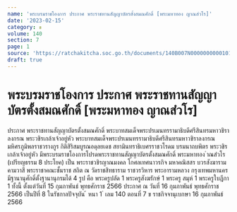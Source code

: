 ```yaml
---
name: 'พระบรมราชโองการ ประกาศ พระราชทานสัญญาบัตรตั้งสมณศักดิ์ [พระมหาทอง ญาณสํวโร]'
date: '2023-02-15'
category: ข
volume: 140
section: 7
page: 1
source: 'https://ratchakitcha.soc.go.th/documents/140B007N0000000000101.pdf'
draft: true
---
```


# พระบรมราชโองการ ประกาศ พระราชทานสัญญาบัตรตั้งสมณศักดิ์ [พระมหาทอง ญาณสํวโร]

ประกาศ พระราชทานสัญญาบัตรตั้งสมณศักดิ์ พระบาทสมเด็จพระปรเมนทรรามาธิบดีศรีสินทรมหาวชิราลงกรณ พระวชิรเกล้าเจ้าอยู่หัว พระบาทสมเด็จพระปรเมนทรรามาธิบดีศรีสินทรมหาวชิราลงกรณ มหิศรภูมิพลราชวรางกูร กิติสิริสมบูรณอดุลยเดช สยามินทราธิเบศรราชวโรดม บรมนาถบพิตร พระวชิรเกล้าเจ้าอยู่หัว มีพระบรมราชโองการโปรดพระราชทานสัญญาบัตรตั้งสมณศักดิ์ พระมหาทอง ำณสํวโร (เปรียญธรรม 8 ประโยค) เป็น พระราชวชิรญาณมงคล โกศลเทศนาวรกิจ มหาคณิสสร บวรสังฆาราม คามวาสี พระราชาคณะชั้นราช สถิต ณ วัดราชสิทธาราม ราชวรวิหาร พระอารามหลวง กรุงเทพมหานคร มีฐานานุศักดิ์ตั้งฐานานุกรมได้ 4 รูป คือ พระครูปลัด 1 พระครูสังฆรักษ์ 1 พระครู สมุห์ 1 พระครูใบฎีกา 1 ทั้งนี้ ตั้งแต่วันที่ 15 กุมภาพันธ์ พุทธศักราช 2566 ประกาศ ณ วันที่ 16 กุมภาพันธ์ พุทธศักราช 2566 เป็นปีที่ 8 ในรัชกาลปัจจุบัน ้ หนา 1 ่ เลม 140 ตอนที่ 7 ข ราชกิจจานุเบกษา 16 กุมภาพันธ์ 2566
